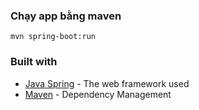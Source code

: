 
### Chạy app bằng maven

```shell
mvn spring-boot:run
```

[comment]: <> (### Mockup dữ liệu ban đầu)

[comment]: <> (Import file ```mt-store.sql``` vào MySQL. Sử dụng 2 account sau để đăng nhập vào web:)

[comment]: <> (- Admin account:)

[comment]: <> (    - Username: admin@tuannq.com)

[comment]: <> (    - Password: TuanNQ@123)

[comment]: <> (- Member account:)

[comment]: <> (    - Username: user@tuannq.com)

[comment]: <> (    - Password: TuanNQ@123)
    

[comment]: <> (Truy cập ```/admin``` để vào trang admin.)

### Built with
- [Java Spring](https://spring.io/) - The web framework used
- [Maven](https://mvnrepository.com/) - Dependency Management